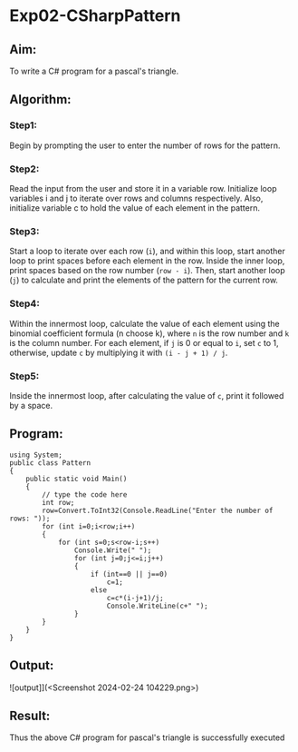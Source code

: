 # Exp02-CSharpPattern

## Aim:
To write a C# program for a pascal's triangle. 
## Algorithm:

### Step1:
Begin by prompting the user to enter the number of rows for the pattern.

### Step2:
Read the input from the user and store it in a variable row. Initialize loop variables i and j to iterate over rows and columns respectively. Also, initialize variable c to hold the value of each element in the pattern.

### Step3:
Start a loop to iterate over each row (`i`), and within this loop, start another loop to print spaces before each element in the row. Inside the inner loop, print spaces based on the row number (`row - i`). Then, start another loop (`j`) to calculate and print the elements of the pattern for the current row.


### Step4:
Within the innermost loop, calculate the value of each element using the binomial coefficient formula (n choose k), where `n` is the row number and `k` is the column number. For each element, if `j` is 0 or equal to `i`, set `c` to 1, otherwise, update `c` by multiplying it with `(i - j + 1) / j`.

### Step5:
Inside the innermost loop, after calculating the value of `c`, print it followed by a space.

## Program:
```
using System;
public class Pattern
{
    public static void Main()
    {
        // type the code here
        int row;
        row=Convert.ToInt32(Console.ReadLine("Enter the number of rows: "));
        for (int i=0;i<row;i++)
        {
            for (int s=0;s<row-i;s++)
                Console.Write(" ");
                for (int j=0;j<=i;j++)
                {
                    if (int==0 || j==0)
                        c=1;
                    else
                        c=c*(i-j+1)/j;
                        Console.WriteLine(c+" ");
                }
        }
    }
}
```
## Output:
![output]](<Screenshot 2024-02-24 104229.png>)

## Result:
Thus the above C# program for pascal's triangle is successfully executed